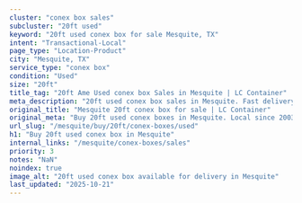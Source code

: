 ```yaml
---
cluster: "conex box sales"
subcluster: "20ft used"
keyword: "20ft used conex box for sale Mesquite, TX"
intent: "Transactional-Local"
page_type: "Location-Product"
city: "Mesquite, TX"
service_type: "conex box"
condition: "Used"
size: "20ft"
title_tag: "20ft Ame Used conex box Sales in Mesquite | LC Container"
meta_description: "20ft used conex box sales in Mesquite. Fast delivery, competitive pricing. Serving conex boxes area. Quote ID: DCO. Call (214) 524-4168 for your free quote today."
original_title: "Mesquite 20ft conex box for sale | LC Container"
original_meta: "Buy 20ft used conex boxes in Mesquite. Local since 2003. New & used inventory. Fast delivery. Get your free quote — call (214) 524-4168 today."
url_slug: "/mesquite/buy/20ft/conex-boxes/used"
h1: "Buy 20ft used conex box in Mesquite"
internal_links: "/mesquite/conex-boxes/sales"
priority: 3
notes: "NaN"
noindex: true
image_alt: "20ft used conex box available for delivery in Mesquite"
last_updated: "2025-10-21"
---
```


<!-- TODO: Add unique city/inventory copy, images, and internal links here. -->
